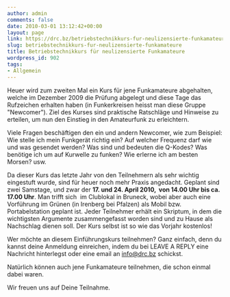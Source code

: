 ```yaml
---
author: admin
comments: false
date: 2010-03-01 13:12:42+00:00
layout: page
link: https://drc.bz/betriebstechnikkurs-fur-neulizensierte-funkamateure/
slug: betriebstechnikkurs-fur-neulizensierte-funkamateure
title: Betriebstechnikkurs für neulizensierte Funkamateure
wordpress_id: 902
tags:
- Allgemein
---
```


Heuer wird zum zweiten Mal ein Kurs für jene Funkamateure abgehalten, welche im Dezember 2009 die Prüfung abgelegt und diese Tage das Rufzeichen erhalten haben (in Funkerkreisen heisst man diese Gruppe "Newcomer"). Ziel des Kurses sind praktische Ratschläge und Hinweise zu erteilen, um nun den Einstieg in den Amateurfunk zu erleichtern.

Viele Fragen beschäftigen den ein und andern Newcomer, wie zum Beispiel: Wie stelle ich mein Funkgerät richtig ein? Auf welcher Frequenz darf wie und was gesendet werden? Was sind und bedeuten die Q-Kodes? Was benötige ich um auf Kurwelle zu funken? Wie erlerne ich am besten Morsen? usw.

Da dieser Kurs das letzte Jahr von den Teilnehmern als sehr wichtig eingestuft wurde, sind für heuer noch mehr Praxis angedacht. Geplant sind zwei Samstage, und zwar der **17. und 24. April 2010,  von 14.00 Uhr bis ca. 17.00 Uhr**. Man trifft sich  im Clublokal in Bruneck, wobei aber auch eine Vorführung im Grünen (in Irenberg bei Pfalzen) als Mobil bzw. Portabelstation geplant ist. Jeder Teilnehmer erhält ein Skriptum, in dem die wichtigsten Argumente zusammengefasst worden sind und zu Hause als Nachschlag dienen soll. Der Kurs selbst ist so wie das Vorjahr kostenlos!

Wer möchte an diesem Einführungskurs teilnehmen? Ganz einfach, denn du kannst deine Anmeldung einreichen, indem du bei LEAVE A REPLY eine Nachricht hinterlegst oder eine email an [info@drc.bz](mailto:info@drc.bz) schickst.

Natürlich können auch jene Funkamateure teilnehmen, die schon einmal dabei waren.

Wir freuen uns auf Deine Teilnahme.
